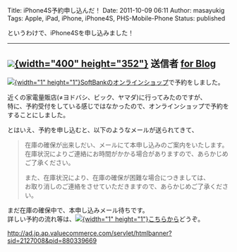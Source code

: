 Title: iPhone4S予約申し込んだ！
Date: 2011-10-09 06:11
Author: masayukig
Tags: Apple, iPad, iPhone, iPhone4S, PHS-Mobile-Phone
Status: published

というわけで、iPhone4Sを申し込みました！  

  -------------------------------------------------------------------------------------------------------------------------------------------------------------------------------------------------------------------------------------------------------------------------------------------------------------------------------------------------------------------------------------------------------------------------------------------
  [![](https://lh4.googleusercontent.com/-u_uNEMVPZnk/TpC7P5bsMpI/AAAAAAAAoII/rQJIVGdAbyc/s400/%2525E3%252582%2525B9%2525E3%252582%2525AF%2525E3%252583%2525AA%2525E3%252583%2525BC%2525E3%252583%2525B3%2525E3%252582%2525B7%2525E3%252583%2525A7%2525E3%252583%252583%2525E3%252583%252588%2525202011-10-09%2525205.41.22.png){width="400" height="352"}](https://picasaweb.google.com/lh/photo/hmnjuu2dzHTguh0a8_cmFg?feat=embedwebsite)
  送信者 [for Blog](https://picasaweb.google.com/masayuki.igawa/ForBlog?authuser=0&feat=embedwebsite)
  -------------------------------------------------------------------------------------------------------------------------------------------------------------------------------------------------------------------------------------------------------------------------------------------------------------------------------------------------------------------------------------------------------------------------------------------

[![](http://ad.jp.ap.valuecommerce.com/servlet/gifbanner?sid=2127008&pid=880339671){width="1"
height="1"}SoftBankのオンラインショップ](http://ck.jp.ap.valuecommerce.com/servlet/referral?sid=2127008&pid=880339671)で予約をしました。

近くの家電量販店(≠ヨドバシ、ビック、ヤマダ)に行ってみたのですが、  
特に、予約受付をしている感じではなかったので、オンラインショップで予約をすることにしました。

とはいえ、予約を申し込むと、以下のようなメールが送られてきて、  

> 在庫の確保が出来しだい、メールにて本申し込みのご案内をいたします。  
> 在庫状況によりご連絡にお時間がかかる場合がありますので、あらかじめ  
> ご了承ください。
>
> また、在庫状況により、在庫の確保が困難な場合につきましては、  
> お取り消しのご連絡をさせていただきますので、あらかじめご了承ください。

まだ在庫の確保中で、本申し込みメール待ちです。  
詳しい予約の流れ等は、[![](http://ad.jp.ap.valuecommerce.com/servlet/gifbanner?sid=2127008&pid=880339671){width="1"
height="1"}こちらから](http://ck.jp.ap.valuecommerce.com/servlet/referral?sid=2127008&pid=880339671)どうぞ。

<http://ad.jp.ap.valuecommerce.com/servlet/htmlbanner?sid=2127008&pid=880339669>
